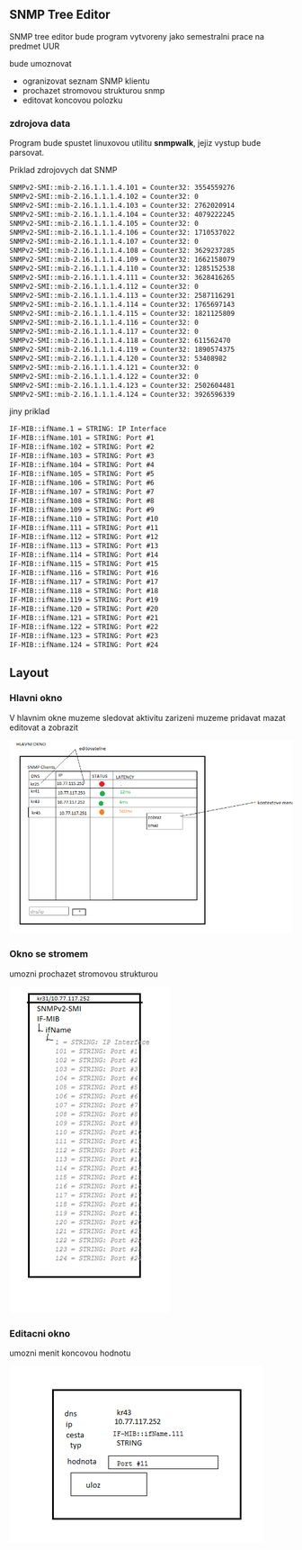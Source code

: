 ## SNMP Tree Editor



SNMP tree editor bude program vytvoreny jako semestralni prace na predmet UUR

bude umoznovat

- ogranizovat seznam SNMP klientu
- prochazet stromovou strukturou snmp
- editovat koncovou polozku 

### zdrojova data
Program bude spustet linuxovou utilitu **snmpwalk**, jejiz vystup bude parsovat.

Priklad zdrojovych dat SNMP

<!-- language: lang-none -->
    SNMPv2-SMI::mib-2.16.1.1.1.4.101 = Counter32: 3554559276
    SNMPv2-SMI::mib-2.16.1.1.1.4.102 = Counter32: 0
    SNMPv2-SMI::mib-2.16.1.1.1.4.103 = Counter32: 2762020914
    SNMPv2-SMI::mib-2.16.1.1.1.4.104 = Counter32: 4079222245
    SNMPv2-SMI::mib-2.16.1.1.1.4.105 = Counter32: 0
    SNMPv2-SMI::mib-2.16.1.1.1.4.106 = Counter32: 1710537022
    SNMPv2-SMI::mib-2.16.1.1.1.4.107 = Counter32: 0
    SNMPv2-SMI::mib-2.16.1.1.1.4.108 = Counter32: 3629237285
    SNMPv2-SMI::mib-2.16.1.1.1.4.109 = Counter32: 1662158079
    SNMPv2-SMI::mib-2.16.1.1.1.4.110 = Counter32: 1285152538
    SNMPv2-SMI::mib-2.16.1.1.1.4.111 = Counter32: 3628416265
    SNMPv2-SMI::mib-2.16.1.1.1.4.112 = Counter32: 0
    SNMPv2-SMI::mib-2.16.1.1.1.4.113 = Counter32: 2587116291
    SNMPv2-SMI::mib-2.16.1.1.1.4.114 = Counter32: 1765697143
    SNMPv2-SMI::mib-2.16.1.1.1.4.115 = Counter32: 1821125809
    SNMPv2-SMI::mib-2.16.1.1.1.4.116 = Counter32: 0
    SNMPv2-SMI::mib-2.16.1.1.1.4.117 = Counter32: 0
    SNMPv2-SMI::mib-2.16.1.1.1.4.118 = Counter32: 611562470
    SNMPv2-SMI::mib-2.16.1.1.1.4.119 = Counter32: 1890574375
    SNMPv2-SMI::mib-2.16.1.1.1.4.120 = Counter32: 53408982
    SNMPv2-SMI::mib-2.16.1.1.1.4.121 = Counter32: 0
    SNMPv2-SMI::mib-2.16.1.1.1.4.122 = Counter32: 0
    SNMPv2-SMI::mib-2.16.1.1.1.4.123 = Counter32: 2502604481
    SNMPv2-SMI::mib-2.16.1.1.1.4.124 = Counter32: 3926596339

jiny priklad


<!-- language: lang-none -->
    IF-MIB::ifName.1 = STRING: IP Interface
    IF-MIB::ifName.101 = STRING: Port #1
    IF-MIB::ifName.102 = STRING: Port #2
    IF-MIB::ifName.103 = STRING: Port #3
    IF-MIB::ifName.104 = STRING: Port #4
    IF-MIB::ifName.105 = STRING: Port #5
    IF-MIB::ifName.106 = STRING: Port #6
    IF-MIB::ifName.107 = STRING: Port #7
    IF-MIB::ifName.108 = STRING: Port #8
    IF-MIB::ifName.109 = STRING: Port #9
    IF-MIB::ifName.110 = STRING: Port #10
    IF-MIB::ifName.111 = STRING: Port #11
    IF-MIB::ifName.112 = STRING: Port #12
    IF-MIB::ifName.113 = STRING: Port #13
    IF-MIB::ifName.114 = STRING: Port #14
    IF-MIB::ifName.115 = STRING: Port #15
    IF-MIB::ifName.116 = STRING: Port #16
    IF-MIB::ifName.117 = STRING: Port #17
    IF-MIB::ifName.118 = STRING: Port #18
    IF-MIB::ifName.119 = STRING: Port #19
    IF-MIB::ifName.120 = STRING: Port #20
    IF-MIB::ifName.121 = STRING: Port #21
    IF-MIB::ifName.122 = STRING: Port #22
    IF-MIB::ifName.123 = STRING: Port #23
    IF-MIB::ifName.124 = STRING: Port #24



## Layout

### Hlavni okno
V hlavnim okne muzeme sledovat aktivitu zarizeni muzeme pridavat mazat editovat a zobrazit

![obrazek hlavniho okna](./doc/hlavni_okno.png)


### Okno se stromem

umozni prochazet stromovou strukturou

![obrazek okna_se_stromem](./doc/okno_se_stromem.png)

### Editacni okno

umozni menit koncovou hodnotu

![obrazek okna_se_stromem](./doc/editacni_okno.png)




